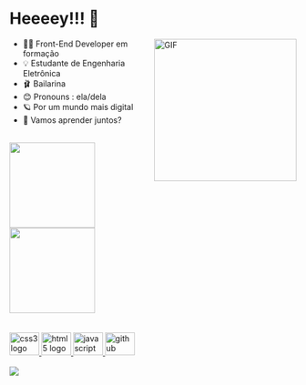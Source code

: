 # Heeeey!!! 👋
  <img align="right" alt="GIF" src="https://i.picasion.com/pic92/987dd64e9f2010349c1dc300a34b404d.gif" width="250" height="250" border="0" alt="https://picasion.com/" />

- 👩‍💻 Front-End Developer em formação
- 💡 Estudante de Engenharia Eletrônica
- 🩰 Bailarina
- 😊 Pronouns : ela/dela
- 🪐 Por um mundo mais digital
- 💭 Vamos aprender juntos?
 <br> 


<div align="left">
  <a href="https://github.com/annalare">
  <img height="150em" src="https://github-readme-stats.vercel.app/api?username=annalare&show_icons=true&theme=radical&include_all_commits=true&count_private=true"/>
  <img height="150em" src="https://github-readme-stats.vercel.app/api/top-langs/?username=annalare&layout=compact&langs_count=7&theme=radical"/>
</div>

  <br>
  <br>
  <div align="left">
  <img src="https://cdn.jsdelivr.net/gh/devicons/devicon/icons/css3/css3-original.svg" height="40" width="52" alt="css3 logo"  />
  <img src="https://cdn.jsdelivr.net/gh/devicons/devicon/icons/html5/html5-original.svg" height="40" width="52" alt="html5 logo"  />
  <img src="https://cdn.jsdelivr.net/gh/devicons/devicon/icons/javascript/javascript-original.svg" height="40" width="52" alt="javascript logo"  />
  <img src="https://cdn.jsdelivr.net/gh/devicons/devicon/icons/github/github-original.svg" height="40" width="52" alt="github logo"  />
</div>
<br>

<div> 
       <a href="https://www.linkedin.com/in/annalare/" target="_blank"><img src="https://img.shields.io/badge/-LinkedIn-%230077B5?style=for-the-badge&logo=linkedin&logoColor=white" target="_blank"></a>
</div>
 
